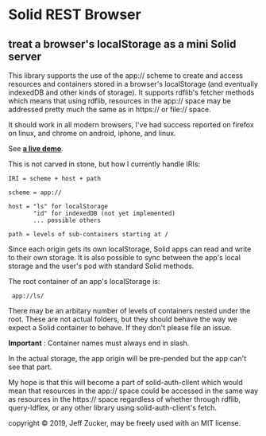 # Solid REST Browser

## treat a browser's localStorage as a mini Solid server

This library supports the use of the app:// scheme to create and access resources and containers stored in a browser's localStorage (and eventually indexedDB and other kinds of storage).  It supports rdflib's fetcher methods which means that using rdflib, resources in the app:// space may be addressed pretty much the same as in https:// or file:// space.   

It should work in all modern browsers, I've had success reported on firefox on linux, and chrome on android, iphone, and linux.

See **[a live demo](https://jeff-zucker.github.io/solid-rest-browser/)**.

This is not carved in stone, but how I currently handle IRIs:

    IRI = scheme + host + path

    scheme = app://

    host = "ls" for localStorage
           "id" for indexedDB (not yet implemented)
           ... possible others

    path = levels of sub-containers starting at /

Since each origin gets its own localStorage, Solid apps can read and write to their own storage.  It is also possible to sync between the app's local storage and the user's pod with standard Solid methods.  

The root container of an app's localStorage is:

     app://ls/

There may be an arbitary number of levels of containers nested under the root.  These are not actual folders, but they should behave the way we expect a Solid container to behave.  If they don't please file an issue.

**Important** : Container names must always end in slash.

In the actual storage, the app origin will be pre-pended but the app can't see that part.

My hope is that this will become a part of solid-auth-client which would mean that resources in the app:// space could be accessed in the same way as resources in the https:// space regardless of whether through rdflib, query-ldflex, or any other library using solid-auth-client's fetch.

copyright &copy; 2019, Jeff Zucker, may be freely used with an MIT license.
